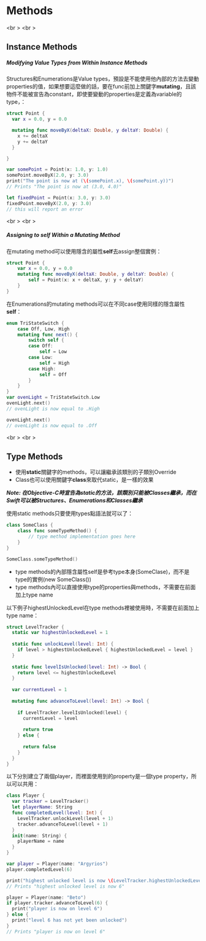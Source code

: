 # Methods
<br \>
<br \>

## Instance Methods
##### Modifying Value Types from Within Instance Methods
Structures和Enumerations是Value types，預設是不能使用他內部的方法去變動properties的值，如果想要這麼做的話，要在func前加上關鍵字**mutating**，且該物件不能被宣告為constant，即使要變動的properties是定義為variable的type，：
```swift
struct Point {
  var x = 0.0, y = 0.0

  mutating func moveByX(deltaX: Double, y deltaY: Double) {
    x += deltaX
    y += deltaY
  }

}

var somePoint = Point(x: 1.0, y: 1.0)
somePoint.moveByX(2.0, y: 3.0)
print("The point is now at (\(somePoint.x), \(somePoint.y))")
// Prints "The point is now at (3.0, 4.0)"

let fixedPoint = Point(x: 3.0, y: 3.0)
fixedPoint.moveByX(2.0, y: 3.0)
// this will report an error
```
<br \>
<br \>
##### Assigning to self Within a Mutating Method
在mutating method可以使用隱含的屬性**self**去assign整個實例：
```swift
struct Point {
    var x = 0.0, y = 0.0
    mutating func moveByX(deltaX: Double, y deltaY: Double) {
        self = Point(x: x + deltaX, y: y + deltaY)
    }
}
```

在Enumerations的mutating methods可以在不同case使用同樣的隱含屬性**self**：
```swift
enum TriStateSwitch {
    case Off, Low, High
    mutating func next() {
        switch self {
        case Off:
            self = Low
        case Low:
            self = High
        case High:
            self = Off
        }
    }
}
var ovenLight = TriStateSwitch.Low
ovenLight.next()
// ovenLight is now equal to .High

ovenLight.next()
// ovenLight is now equal to .Off
```

<br \>
<br \>
## Type Methods
* 使用**static**關鍵字的methods，可以讓繼承該類別的子類別Override
* Class也可以使用關鍵字**class**來取代static，是一樣的效果

***Note: 在Objective-C時宣告為static的方法，該類別只能被Classes繼承，而在Swift可以被Structures、Enumerations和Classes繼承***

使用static methods只要使用types點語法就可以了：
```swift
class SomeClass {
    class func someTypeMethod() {
        // type method implementation goes here
    }
}

SomeClass.someTypeMethod()
```

* type methods的內部隱含屬性self是參考type本身(SomeClase)，而不是type的實例(new SomeClass())
* type methods內可以直接使用type的properties與methods，不需要在前面加上type name

以下例子highestUnlockedLevel在type methods裡被使用時，不需要在前面加上type name：
```swift
struct LevelTracker {
  static var highestUnlockedLevel = 1
  
  static func unlockLevel(level: Int) {
    if level > highestUnlockedLevel { highestUnlockedLevel = level }
  }
  
  static func levelIsUnlocked(level: Int) -> Bool {
    return level <= highestUnlockedLevel
  }
  
  var currentLevel = 1
  
  mutating func advanceToLevel(level: Int) -> Bool {
    
    if LevelTracker.levelIsUnlocked(level) {
      currentLevel = level
      
      return true
    } else {
      
      return false
    }
  }
}
```

以下分別建立了兩個player，而裡面使用到的property是一個type property，所以可以共用：
```swift
class Player {
  var tracker = LevelTracker()
  let playerName: String
  func completedLevel(level: Int) {
    LevelTracker.unlockLevel(level + 1)
    tracker.advanceToLevel(level + 1)
  }
  init(name: String) {
    playerName = name
  }
}

var player = Player(name: "Argyrios")
player.completedLevel(6)

print("highest unlocked level is now \(LevelTracker.highestUnlockedLevel)")
// Prints "highest unlocked level is now 6"

player = Player(name: "Beto")
if player.tracker.advanceToLevel(6) {
  print("player is now on level 6")
} else {
  print("level 6 has not yet been unlocked")
}
// Prints "player is now on level 6"
```
